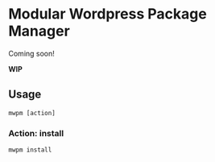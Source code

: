 # Modular Wordpress Package Manager

Coming soon!

**WIP**

## Usage

```CLI
mwpm [action]
```

### Action: install

```CLI
mwpm install
```